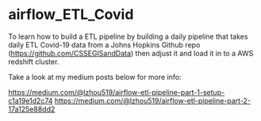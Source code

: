 # airflow_ETL_Covid
To learn how to build a ETL pipeline by building a daily pipeline that takes daily ETL Covid-19 data from a Johns Hopkins Github repo (https://github.com/CSSEGISandData) then adjust it and load it in to a AWS redshift cluster.

Take a look at my medium posts below for more info:

https://medium.com/@lzhou519/airflow-etl-pipeline-part-1-setup-c1a19e1d2c74
https://medium.com/@lzhou519/airflow-etl-pipeline-part-2-17a125e88dd2
